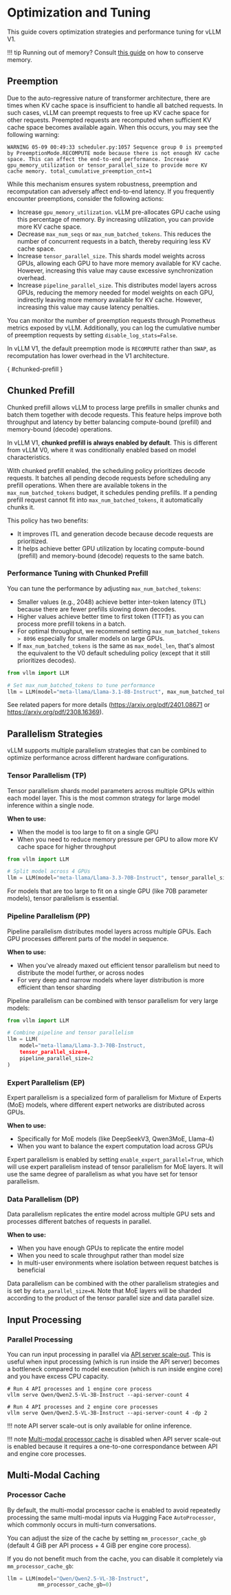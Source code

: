 # Optimization and Tuning

This guide covers optimization strategies and performance tuning for vLLM V1.

!!! tip
    Running out of memory? Consult [this guide](./conserving_memory.md) on how to conserve memory.

## Preemption

Due to the auto-regressive nature of transformer architecture, there are times when KV cache space is insufficient to handle all batched requests.
In such cases, vLLM can preempt requests to free up KV cache space for other requests. Preempted requests are recomputed when sufficient KV cache space becomes
available again. When this occurs, you may see the following warning:

```text
WARNING 05-09 00:49:33 scheduler.py:1057 Sequence group 0 is preempted by PreemptionMode.RECOMPUTE mode because there is not enough KV cache space. This can affect the end-to-end performance. Increase gpu_memory_utilization or tensor_parallel_size to provide more KV cache memory. total_cumulative_preemption_cnt=1
```

While this mechanism ensures system robustness, preemption and recomputation can adversely affect end-to-end latency.
If you frequently encounter preemptions, consider the following actions:

- Increase `gpu_memory_utilization`. vLLM pre-allocates GPU cache using this percentage of memory. By increasing utilization, you can provide more KV cache space.
- Decrease `max_num_seqs` or `max_num_batched_tokens`. This reduces the number of concurrent requests in a batch, thereby requiring less KV cache space.
- Increase `tensor_parallel_size`. This shards model weights across GPUs, allowing each GPU to have more memory available for KV cache. However, increasing this value may cause excessive synchronization overhead.
- Increase `pipeline_parallel_size`. This distributes model layers across GPUs, reducing the memory needed for model weights on each GPU, indirectly leaving more memory available for KV cache. However, increasing this value may cause latency penalties.

You can monitor the number of preemption requests through Prometheus metrics exposed by vLLM. Additionally, you can log the cumulative number of preemption requests by setting `disable_log_stats=False`.

In vLLM V1, the default preemption mode is `RECOMPUTE` rather than `SWAP`, as recomputation has lower overhead in the V1 architecture.

[](){ #chunked-prefill }

## Chunked Prefill

Chunked prefill allows vLLM to process large prefills in smaller chunks and batch them together with decode requests. This feature helps improve both throughput and latency by better balancing compute-bound (prefill) and memory-bound (decode) operations.

In vLLM V1, **chunked prefill is always enabled by default**. This is different from vLLM V0, where it was conditionally enabled based on model characteristics.

With chunked prefill enabled, the scheduling policy prioritizes decode requests. It batches all pending decode requests before scheduling any prefill operations. When there are available tokens in the `max_num_batched_tokens` budget, it schedules pending prefills. If a pending prefill request cannot fit into `max_num_batched_tokens`, it automatically chunks it.

This policy has two benefits:

- It improves ITL and generation decode because decode requests are prioritized.
- It helps achieve better GPU utilization by locating compute-bound (prefill) and memory-bound (decode) requests to the same batch.

### Performance Tuning with Chunked Prefill

You can tune the performance by adjusting `max_num_batched_tokens`:

- Smaller values (e.g., 2048) achieve better inter-token latency (ITL) because there are fewer prefills slowing down decodes.
- Higher values achieve better time to first token (TTFT) as you can process more prefill tokens in a batch.
- For optimal throughput, we recommend setting `max_num_batched_tokens > 8096` especially for smaller models on large GPUs.
- If `max_num_batched_tokens` is the same as `max_model_len`, that's almost the equivalent to the V0 default scheduling policy (except that it still prioritizes decodes).

```python
from vllm import LLM

# Set max_num_batched_tokens to tune performance
llm = LLM(model="meta-llama/Llama-3.1-8B-Instruct", max_num_batched_tokens=16384)
```

See related papers for more details (<https://arxiv.org/pdf/2401.08671> or <https://arxiv.org/pdf/2308.16369>).

## Parallelism Strategies

vLLM supports multiple parallelism strategies that can be combined to optimize performance across different hardware configurations.

### Tensor Parallelism (TP)

Tensor parallelism shards model parameters across multiple GPUs within each model layer. This is the most common strategy for large model inference within a single node.

**When to use:**

- When the model is too large to fit on a single GPU
- When you need to reduce memory pressure per GPU to allow more KV cache space for higher throughput

```python
from vllm import LLM

# Split model across 4 GPUs
llm = LLM(model="meta-llama/Llama-3.3-70B-Instruct", tensor_parallel_size=4)
```

For models that are too large to fit on a single GPU (like 70B parameter models), tensor parallelism is essential.

### Pipeline Parallelism (PP)

Pipeline parallelism distributes model layers across multiple GPUs. Each GPU processes different parts of the model in sequence.

**When to use:**

- When you've already maxed out efficient tensor parallelism but need to distribute the model further, or across nodes
- For very deep and narrow models where layer distribution is more efficient than tensor sharding

Pipeline parallelism can be combined with tensor parallelism for very large models:

```python
from vllm import LLM

# Combine pipeline and tensor parallelism
llm = LLM(
    model="meta-llama/Llama-3.3-70B-Instruct,
    tensor_parallel_size=4,
    pipeline_parallel_size=2
)
```

### Expert Parallelism (EP)

Expert parallelism is a specialized form of parallelism for Mixture of Experts (MoE) models, where different expert networks are distributed across GPUs.

**When to use:**

- Specifically for MoE models (like DeepSeekV3, Qwen3MoE, Llama-4)
- When you want to balance the expert computation load across GPUs

Expert parallelism is enabled by setting `enable_expert_parallel=True`, which will use expert parallelism instead of tensor parallelism for MoE layers.
It will use the same degree of parallelism as what you have set for tensor parallelism.

### Data Parallelism (DP)

Data parallelism replicates the entire model across multiple GPU sets and processes different batches of requests in parallel.

**When to use:**

- When you have enough GPUs to replicate the entire model
- When you need to scale throughput rather than model size
- In multi-user environments where isolation between request batches is beneficial

Data parallelism can be combined with the other parallelism strategies and is set by `data_parallel_size=N`.
Note that MoE layers will be sharded according to the product of the tensor parallel size and data parallel size.

## Input Processing

### Parallel Processing

You can run input processing in parallel via [API server scale-out](../serving/data_parallel_deployment.md#internal-load-balancing).
This is useful when input processing (which is run inside the API server)
becomes a bottleneck compared to model execution (which is run inside engine core)
and you have excess CPU capacity.

```console
# Run 4 API processes and 1 engine core process
vllm serve Qwen/Qwen2.5-VL-3B-Instruct --api-server-count 4

# Run 4 API processes and 2 engine core processes
vllm serve Qwen/Qwen2.5-VL-3B-Instruct --api-server-count 4 -dp 2
```

!!! note
    API server scale-out is only available for online inference.

!!! note
    [Multi-modal processor cache](#processor-cache) is disabled when API server scale-out is enabled
    because it requires a one-to-one correspondance between API and engine core processes.

## Multi-Modal Caching

### Processor Cache

By default, the multi-modal processor cache is enabled to avoid repeatedly processing
the same multi-modal inputs via Hugging Face `AutoProcessor`,
which commonly occurs in multi-turn conversations.

You can adjust the size of the cache by setting `mm_processor_cache_gb`
(default 4 GiB per API process + 4 GiB per engine core process).

If you do not benefit much from the cache, you can disable it completely via `mm_processor_cache_gb`:

```python
llm = LLM(model="Qwen/Qwen2.5-VL-3B-Instruct",
          mm_processor_cache_gb=0)
```
